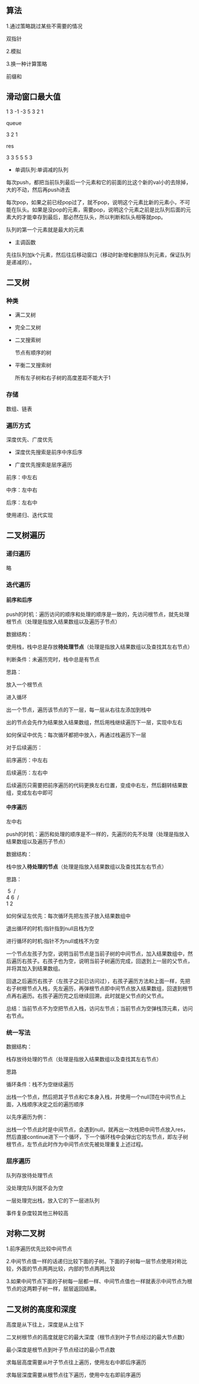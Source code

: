 ## 算法

1.通过策略跳过某些不需要的情况

双指针

2.模拟

3.换一种计算策略

前缀和

## 滑动窗口最大值

1 3 -1 -3  5  3 2 1

queue

3 2 1

res

3 3 5 5 5 3

- 单调队列:单调减的队列

每次push，都把当前队列最后一个元素和它的前面的比这个新的val小的去除掉，大的不动，然后再push进去

每次pop，如果之前已经pop过了，就不pop，说明这个元素比新的元素小，不可能在队头。如果是没pop的元素，需要pop，说明这个元素之前是比队列后面的元素大的才能幸存到最后，那必然在队头，所以判断和队头相等就pop。

队列的第一个元素就是最大的元素

- 主调函数

先往队列加k个元素，然后往后移动窗口（移动时新增和删除队列元素，保证队列是递减的）。

## 二叉树

### 种类

- 满二叉树

- 完全二叉树

- 二叉搜索树

  节点有顺序的树

- 平衡二叉搜索树

  所有左子树和右子树的高度差距不能大于1

### 存储

数组、链表

### 遍历方式

深度优先、广度优先

- 深度优先搜索是前序中序后序

- 广度优先搜索是层序遍历

前序：中左右

中序：左中右

后序：左右中

使用递归、迭代实现

## 二叉树遍历

### 递归遍历

略

### 迭代遍历

#### 前序和后序

push的时机：遍历访问的顺序和处理的顺序是一致的，先访问根节点，就先处理根节点（处理是指放入结果数组以及遍历子节点）

数据结构：

使用栈，栈中总是存放**待处理节点**（处理是指放入结果数组以及查找其左右节点）

判断条件：未遍历完时，栈中总是有节点

思路：

放入一个根节点

进入循环

出一个节点，遍历该节点的下一层，每一层从右往左添加到栈中

出的节点会先作为结果放入结果数组，然后用栈继续遍历下一层，实现中左右

如何保证中优先：每次循环都把中放入，再通过栈遍历下一层

对于后续遍历：

前序遍历：中左右

后续遍历：左右中

后续遍历只需要把前序遍历的代码更换左右位置，变成中右左，然后翻转结果数组，变成左右中即可

#### 中序遍历

左中右

push的时机：遍历和处理的顺序是不一样的，先遍历的先不处理（处理是指放入结果数组以及遍历子节点）

数据结构：

栈中放入**待处理的节点**（处理是指放入结果数组以及查找其左右节点）

思路：

​		     5
​	      /      \
​	   4	 	 6
​    /      \
 1	      2

如何保证左优先：每次循环先把左孩子放入结果数组中

退出循环的时机:指针指到null且栈为空

进行循环的时机:指针不为null或栈不为空

一个节点左孩子为空，说明当前节点是当前子树的中间节点，加入结果数组中，然后遍历右孩子。右孩子也为空，说明当前子树遍历完成，回退到上一层的父节点，并将其加入到结果数组。

回退之后遍历右孩子（左孩子之前已访问过），右孩子遍历方法和上面一样，先把右子树根节点入栈，先左遍历，再弹根节点即中间节点放入结果数组，回退到根节点再右遍历。右孩子遍历完之后继续回溯，此时就是父节点的父节点。

总结：当前节点不为空把节点入栈，访问左节点；当前节点为空弹栈顶元素，访问右节点。

### 统一写法

数据结构：

栈存放待处理的节点（处理是指放入结果数组以及查找其左右节点）

思路

循环条件：栈不为空继续遍历

出栈一个节点，然后把其子节点和它本身入栈，并使用一个null顶在中间节点上面，入栈顺序决定之后的遍历顺序

以先序遍历为例：

出栈一个节点此时是中间节点，会遇到null，就再出一次栈把中间节点放入res，然后直接continue进下一个循环，下一个循环栈中会弹出它的左节点，即左子树根节点，左节点此时作为中间节点优先被处理重复上述过程。

### 层序遍历

队列存放待处理节点

没处理完队列就不会为空

一层处理完出栈，放入它的下一层进队列

事件复杂度较其他三种较高

## 对称二叉树

1.前序遍历优先比较中间节点

2.中间节点值一样的话递归比较下面的子树。下面的子树每一层节点使用对称比较，外面的节点两两比较，内部的节点两两比较

3.如果中间节点下面的子树每一层都一样、中间节点值也一样就表示中间节点为根节点的这两颗子树一样，层层返回结果。

## 二叉树的高度和深度

高度是从下往上，深度是从上往下

二叉树根节点的高度就是它的最大深度（根节点到叶子节点经过的最大节点数）

最小深度是根节点到叶子节点经过的最小节点数

求每层高度需要从叶子节点往上遍历，使用左右中即后序遍历

求每层深度需要从根节点往下遍历，使用中左右即前序遍历
